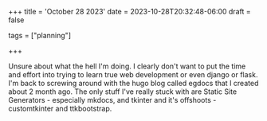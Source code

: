 +++
title = 'October 28 2023'
date = 2023-10-28T20:32:48-06:00
draft = false

tags = ["planning"]

+++

Unsure about what the hell I'm doing. I clearly don't want to put the time and effort into trying to learn true web development or even django or flask. I'm back to screwing around with the hugo blog called egdocs that I created about 2 month ago. The only stuff I've really stuck with are Static Site Generators - especially mkdocs, and tkinter and it's offshoots - customtkinter and ttkbootstrap.

